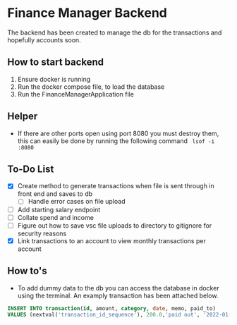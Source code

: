 # Finance Manager Backend

The backend has been created to manage the db for the transactions and hopefully accounts soon.

## How to start backend
1. Ensure docker is running
2. Run the docker compose file, to load the database
3. Run the FinanceManagerApplication file

## Helper
- If there are other ports open using port 8080 you must destroy them, this can easily be done by running the following command ` lsof -i :8080`

## To-Do List
- [x] Create method to generate transactions when file is sent through in front end and saves to db
    - [ ] Handle error cases on file upload
- [ ] Add starting salary endpoint
- [ ] Collate spend and income
- [ ] Figure out how to save vsc file uploads to directory to gitignore for security reasons
- [x] Link transactions to an account to view monthly transactions per account

## How to's
- To add dummy data to the db you can access the database in docker using the terminal. An examply transaction has been attached below.
```sql
INSERT INTO transaction(id, amount, category, date, memo, paid_to)
VALUES (nextval('transaction_id_sequence'), 200.0,'paid out', '2022-01-01', 'The other girl', 'Friend Account') ;
```